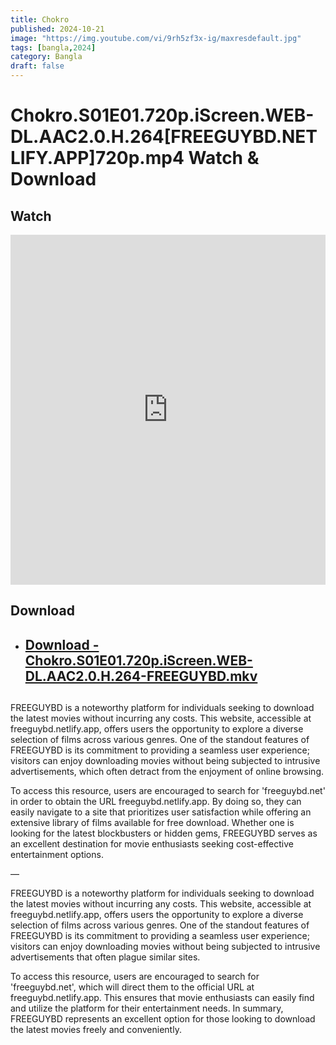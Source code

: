 ```yaml
---
title: Chokro
published: 2024-10-21
image: "https://img.youtube.com/vi/9rh5zf3x-ig/maxresdefault.jpg"
tags: [bangla,2024]
category: Bangla
draft: false
---
```


# Chokro.S01E01.720p.iScreen.WEB-DL.AAC2.0.H.264[FREEGUYBD.NETLIFY.APP]720p.mp4 Watch & Download
  
## Watch

<iframe  frameborder="0"  allowfullscreen="true"  scrolling="no"  allow="autoplay;fullscreen"  src="https://freecatv.pages.dev/gdplayer?player=plyr&provider=rand&format=video%2Fmp4&link=https://pixeldrain.com/api/file/3mYGfj2E?download"  style="border:0px #ffffff none;" height="560px" width="100%" allowfullscreen></iframe>

## Download  


* ##  [Download - Chokro.S01E01.720p.iScreen.WEB-DL.AAC2.0.H.264-FREEGUYBD.mkv](https://pixeldrain.com/api/file/3mYGfj2E?download) 

## 
FREEGUYBD is a noteworthy platform for individuals seeking to download the latest movies without incurring any costs. This website, accessible at freeguybd.netlify.app, offers users the opportunity to explore a diverse selection of films across various genres. One of the standout features of FREEGUYBD is its commitment to providing a seamless user experience; visitors can enjoy downloading movies without being subjected to intrusive advertisements, which often detract from the enjoyment of online browsing.

To access this resource, users are encouraged to search for 'freeguybd.net' in order to obtain the URL freeguybd.netlify.app. By doing so, they can easily navigate to a site that prioritizes user satisfaction while offering an extensive library of films available for free download. Whether one is looking for the latest blockbusters or hidden gems, FREEGUYBD serves as an excellent destination for movie enthusiasts seeking cost-effective entertainment options.

—

FREEGUYBD is a noteworthy platform for individuals seeking to download the latest movies without incurring any costs. This website, accessible at freeguybd.netlify.app, offers users the opportunity to explore a diverse selection of films across various genres. One of the standout features of FREEGUYBD is its commitment to providing a seamless user experience; visitors can enjoy downloading movies without being subjected to intrusive advertisements that often plague similar sites.

To access this resource, users are encouraged to search for 'freeguybd.net', which will direct them to the official URL at freeguybd.netlify.app. This ensures that movie enthusiasts can easily find and utilize the platform for their entertainment needs. In summary, FREEGUYBD represents an excellent option for those looking to download the latest movies freely and conveniently.
 
